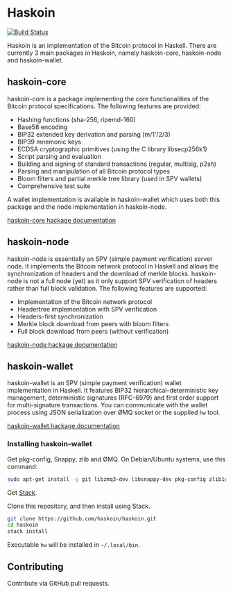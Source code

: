 # Haskoin

[![Build Status](https://travis-ci.org/haskoin/haskoin.svg?branch=master)](https://travis-ci.org/haskoin/haskoin)

Haskoin is an implementation of the Bitcoin protocol in Haskell. There are
currently 3 main packages in Haskoin, namely haskoin-core, haskoin-node and
haskoin-wallet.

## haskoin-core

haskoin-core is a package implementing the core functionalities of the Bitcoin
protocol specifications. The following features are provided:

- Hashing functions (sha-256, ripemd-160)
- Base58 encoding
- BIP32 extended key derivation and parsing (m/1'/2/3)
- BIP39 mnemonic keys
- ECDSA cryptographic primitives (using the C library libsecp256k1)
- Script parsing and evaluation
- Building and signing of standard transactions (regular, multisig, p2sh)
- Parsing and manipulation of all Bitcoin protocol types
- Bloom filters and partial merkle tree library (used in SPV wallets)
- Comprehensive test suite

A wallet implementation is available in haskoin-wallet which uses both this
package and the node implementation in haskoin-node.

[haskoin-core hackage documentation](http://hackage.haskell.org/package/haskoin-core)

## haskoin-node

haskoin-node is essentially an SPV (simple payment verification) server node. It
implements the Bitcoin network protocol in Haskell and allows the
synchronization of headers and the download of merkle blocks. haskoin-node is
not a full node (yet) as it only support SPV verification of headers rather than
full block validation. The following features are supported:

- Implementation of the Bitcoin network protocol
- Headertree implementation with SPV verification
- Headers-first synchronization
- Merkle block download from peers with bloom filters
- Full block download from peers (without verification)

[haskoin-node hackage documentation](http://hackage.haskell.org/package/haskoin-node)

## haskoin-wallet

haskoin-wallet is an SPV (simple payment verification) wallet implementation in
Haskell. It features BIP32 hierarchical-deterministic key management,
deterministic signatures (RFC-6979) and first order support for multi-signature
transactions. You can communicate with the wallet process using JSON
serialization over ØMQ socket or the supplied `hw` tool.

[haskoin-wallet hackage documentation](http://hackage.haskell.org/package/haskoin-wallet)

### Installing haskoin-wallet

Get pkg-config, Snappy, zlib and ØMQ. On Debian/Ubuntu systems, use this
command:

```sh
sudo apt-get install -y git libzmq3-dev libsnappy-dev pkg-config zlib1g-dev
```

Get [Stack](https://github.com/commercialhaskell/stack).

Clone this repository, and then install using Stack.

```sh
git clone https://github.com/haskoin/haskoin.git
cd haskoin
stack install
```

Executable `hw` will be installed in `~/.local/bin`.

## Contributing

Contribute via GitHub pull requests.

